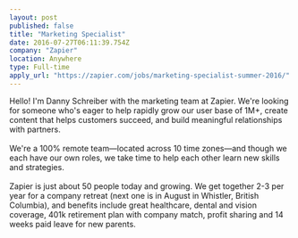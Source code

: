 ```yaml
---
layout: post
published: false
title: "Marketing Specialist"
date: 2016-07-27T06:11:39.754Z
company: "Zapier"
location: Anywhere
type: Full-time
apply_url: "https://zapier.com/jobs/marketing-specialist-summer-2016/"
---
```


<div>Hello! I&apos;m Danny Schreiber with the marketing team at Zapier. We&apos;re looking for someone who&apos;s eager to help rapidly grow our user base of 1M+, create content that helps customers succeed, and build meaningful relationships with partners.</div><div class="paragraph_break"><br></div><div>We&apos;re a 100% remote team&#x2014;located across 10 time zones&#x2014;and though we each have our own roles, we take time to help each other learn new skills and strategies.</div><div class="paragraph_break"><br></div><div>Zapier is just about 50 people today and growing. We get together 2-3 per year for a company retreat (next one is in August in Whistler, British Columbia), and benefits include great healthcare, dental and vision coverage, 401k retirement plan with company match, profit sharing and 14 weeks paid leave for new parents.</div>